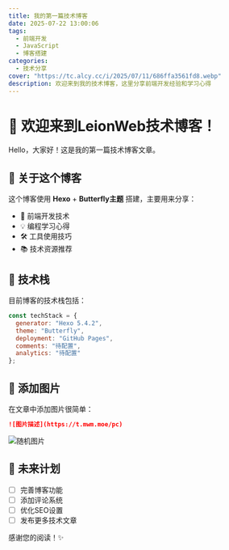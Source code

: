 ```yaml
---
title: 我的第一篇技术博客
date: 2025-07-22 13:00:06
tags: 
  - 前端开发
  - JavaScript
  - 博客搭建
categories: 
  - 技术分享
cover: "https://tc.alcy.cc/i/2025/07/11/686ffa3561fd8.webp"
description: 欢迎来到我的技术博客，这里分享前端开发经验和学习心得
---
```


# 🎉 欢迎来到LeionWeb技术博客！

Hello，大家好！这是我的第一篇技术博客文章。

## 📝 关于这个博客

这个博客使用 **Hexo** + **Butterfly主题** 搭建，主要用来分享：

- 🚀 前端开发技术
- 💡 编程学习心得  
- 🛠️ 工具使用技巧
- 📚 技术资源推荐

## 🔧 技术栈

目前博客的技术栈包括：

```javascript
const techStack = {
  generator: "Hexo 5.4.2",
  theme: "Butterfly",
  deployment: "GitHub Pages",
  comments: "待配置",
  analytics: "待配置"
};
```

## 📸 添加图片

在文章中添加图片很简单：

```markdown
![图片描述](https://t.mwm.moe/pc)
```

![随机图片](https://t.mwm.moe/pc)

## 🎯 未来计划

- [ ] 完善博客功能
- [ ] 添加评论系统
- [ ] 优化SEO设置
- [ ] 发布更多技术文章

感谢您的阅读！✨